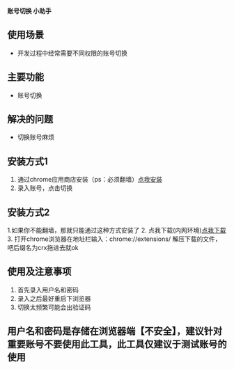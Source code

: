 
**账号切换 小助手**
## 使用场景 ##

 - 开发过程中经常需要不同权限的账号切换
 
## 主要功能 ##
 - 账号切换



## 解决的问题 ##
 - 切换账号麻烦
 

## 安装方式1 ##
1. 通过chrome应用商店安装（ps：必须翻墙）[点我安装](https://chrome.google.com/webstore/detail/%E5%BF%AB%E9%80%9F%E5%88%87%E6%8D%A2%E8%B4%A6%E5%8F%B7/depkhfhnnjejkmmcpcbhbbnhhbaeocmk)
2. 录入账号，点击切换


## 安装方式2 ##
1.如果你不能翻墙，那就只能通过这种方式安装了
2. 点我下载(内网环境)[点我下载](http://fedev.baidu.com/~zhangshibiao/tools/Quick_Switch_Account_v1.0.rar)
3. 打开chrome浏览器在地址栏输入：chrome://extensions/  解压下载的文件，吧后缀名为crx拖进去就ok


## 使用及注意事项  ##
1. 首先录入用户名和密码
2. 录入之后最好重启下浏览器
3. 切换太频繁可能会出验证码

## 用户名和密码是存储在浏览器端【不安全】，建议针对重要账号不要使用此工具，此工具仅建议于测试账号的使用

